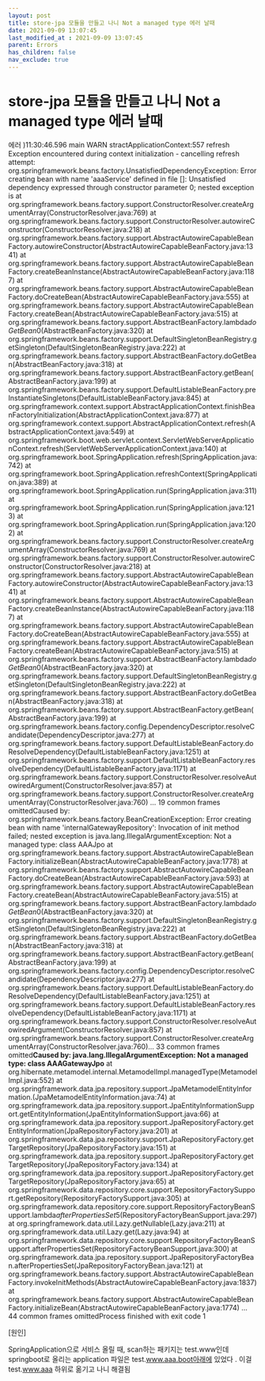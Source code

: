 ```yaml
---
layout: post
title: store-jpa 모듈을 만들고 나니 Not a managed type 에러 날때
date: 2021-09-09 13:07:45
last_modified_at : 2021-09-09 13:07:45
parent: Errors
has_children: false
nav_exclude: true
---
```


# store-jpa 모듈을 만들고 나니 Not a managed type 에러 날때

에러 )11:30:46.596 main WARN stractApplicationContext:557 refresh Exception encountered during context initialization - cancelling refresh attempt: org.springframework.beans.factory.UnsatisfiedDependencyException: Error creating bean with name 'aaaService' defined in file []: Unsatisfied dependency expressed through constructor parameter 0; nested exception is at org.springframework.beans.factory.support.ConstructorResolver.createArgumentArray(ConstructorResolver.java:769) at org.springframework.beans.factory.support.ConstructorResolver.autowireConstructor(ConstructorResolver.java:218) at org.springframework.beans.factory.support.AbstractAutowireCapableBeanFactory.autowireConstructor(AbstractAutowireCapableBeanFactory.java:1341) at org.springframework.beans.factory.support.AbstractAutowireCapableBeanFactory.createBeanInstance(AbstractAutowireCapableBeanFactory.java:1187) at org.springframework.beans.factory.support.AbstractAutowireCapableBeanFactory.doCreateBean(AbstractAutowireCapableBeanFactory.java:555) at org.springframework.beans.factory.support.AbstractAutowireCapableBeanFactory.createBean(AbstractAutowireCapableBeanFactory.java:515) at org.springframework.beans.factory.support.AbstractBeanFactory.lambda$doGetBean$0(AbstractBeanFactory.java:320) at org.springframework.beans.factory.support.DefaultSingletonBeanRegistry.getSingleton(DefaultSingletonBeanRegistry.java:222) at org.springframework.beans.factory.support.AbstractBeanFactory.doGetBean(AbstractBeanFactory.java:318) at org.springframework.beans.factory.support.AbstractBeanFactory.getBean(AbstractBeanFactory.java:199) at org.springframework.beans.factory.support.DefaultListableBeanFactory.preInstantiateSingletons(DefaultListableBeanFactory.java:845) at org.springframework.context.support.AbstractApplicationContext.finishBeanFactoryInitialization(AbstractApplicationContext.java:877) at org.springframework.context.support.AbstractApplicationContext.refresh(AbstractApplicationContext.java:549) at org.springframework.boot.web.servlet.context.ServletWebServerApplicationContext.refresh(ServletWebServerApplicationContext.java:140) at org.springframework.boot.SpringApplication.refresh(SpringApplication.java:742) at org.springframework.boot.SpringApplication.refreshContext(SpringApplication.java:389) at org.springframework.boot.SpringApplication.run(SpringApplication.java:311) at org.springframework.boot.SpringApplication.run(SpringApplication.java:1213) at org.springframework.boot.SpringApplication.run(SpringApplication.java:1202) at org.springframework.beans.factory.support.ConstructorResolver.createArgumentArray(ConstructorResolver.java:769) at org.springframework.beans.factory.support.ConstructorResolver.autowireConstructor(ConstructorResolver.java:218) at org.springframework.beans.factory.support.AbstractAutowireCapableBeanFactory.autowireConstructor(AbstractAutowireCapableBeanFactory.java:1341) at org.springframework.beans.factory.support.AbstractAutowireCapableBeanFactory.createBeanInstance(AbstractAutowireCapableBeanFactory.java:1187) at org.springframework.beans.factory.support.AbstractAutowireCapableBeanFactory.doCreateBean(AbstractAutowireCapableBeanFactory.java:555) at org.springframework.beans.factory.support.AbstractAutowireCapableBeanFactory.createBean(AbstractAutowireCapableBeanFactory.java:515) at org.springframework.beans.factory.support.AbstractBeanFactory.lambda$doGetBean$0(AbstractBeanFactory.java:320) at org.springframework.beans.factory.support.DefaultSingletonBeanRegistry.getSingleton(DefaultSingletonBeanRegistry.java:222) at org.springframework.beans.factory.support.AbstractBeanFactory.doGetBean(AbstractBeanFactory.java:318) at org.springframework.beans.factory.support.AbstractBeanFactory.getBean(AbstractBeanFactory.java:199) at org.springframework.beans.factory.config.DependencyDescriptor.resolveCandidate(DependencyDescriptor.java:277) at org.springframework.beans.factory.support.DefaultListableBeanFactory.doResolveDependency(DefaultListableBeanFactory.java:1251) at org.springframework.beans.factory.support.DefaultListableBeanFactory.resolveDependency(DefaultListableBeanFactory.java:1171) at org.springframework.beans.factory.support.ConstructorResolver.resolveAutowiredArgument(ConstructorResolver.java:857) at org.springframework.beans.factory.support.ConstructorResolver.createArgumentArray(ConstructorResolver.java:760) ... 19 common frames omittedCaused by: org.springframework.beans.factory.BeanCreationException: Error creating bean with name 'internalGatewayRepository': Invocation of init method failed; nested exception is java.lang.IllegalArgumentException: Not a managed type: class AAAJpo at org.springframework.beans.factory.support.AbstractAutowireCapableBeanFactory.initializeBean(AbstractAutowireCapableBeanFactory.java:1778) at org.springframework.beans.factory.support.AbstractAutowireCapableBeanFactory.doCreateBean(AbstractAutowireCapableBeanFactory.java:593) at org.springframework.beans.factory.support.AbstractAutowireCapableBeanFactory.createBean(AbstractAutowireCapableBeanFactory.java:515) at org.springframework.beans.factory.support.AbstractBeanFactory.lambda$doGetBean$0(AbstractBeanFactory.java:320) at org.springframework.beans.factory.support.DefaultSingletonBeanRegistry.getSingleton(DefaultSingletonBeanRegistry.java:222) at org.springframework.beans.factory.support.AbstractBeanFactory.doGetBean(AbstractBeanFactory.java:318) at org.springframework.beans.factory.support.AbstractBeanFactory.getBean(AbstractBeanFactory.java:199) at org.springframework.beans.factory.config.DependencyDescriptor.resolveCandidate(DependencyDescriptor.java:277) at org.springframework.beans.factory.support.DefaultListableBeanFactory.doResolveDependency(DefaultListableBeanFactory.java:1251) at org.springframework.beans.factory.support.DefaultListableBeanFactory.resolveDependency(DefaultListableBeanFactory.java:1171) at org.springframework.beans.factory.support.ConstructorResolver.resolveAutowiredArgument(ConstructorResolver.java:857) at org.springframework.beans.factory.support.ConstructorResolver.createArgumentArray(ConstructorResolver.java:760)... 33 common frames omitted**Caused by: java.lang.IllegalArgumentException: Not a managed type: class AAAGatewayJpo** at org.hibernate.metamodel.internal.MetamodelImpl.managedType(MetamodelImpl.java:552) at org.springframework.data.jpa.repository.support.JpaMetamodelEntityInformation.<init>(JpaMetamodelEntityInformation.java:74) at org.springframework.data.jpa.repository.support.JpaEntityInformationSupport.getEntityInformation(JpaEntityInformationSupport.java:66) at org.springframework.data.jpa.repository.support.JpaRepositoryFactory.getEntityInformation(JpaRepositoryFactory.java:201) at org.springframework.data.jpa.repository.support.JpaRepositoryFactory.getTargetRepository(JpaRepositoryFactory.java:151) at org.springframework.data.jpa.repository.support.JpaRepositoryFactory.getTargetRepository(JpaRepositoryFactory.java:134) at org.springframework.data.jpa.repository.support.JpaRepositoryFactory.getTargetRepository(JpaRepositoryFactory.java:65) at org.springframework.data.repository.core.support.RepositoryFactorySupport.getRepository(RepositoryFactorySupport.java:305) at org.springframework.data.repository.core.support.RepositoryFactoryBeanSupport.lambda$afterPropertiesSet$5(RepositoryFactoryBeanSupport.java:297) at org.springframework.data.util.Lazy.getNullable(Lazy.java:211) at org.springframework.data.util.Lazy.get(Lazy.java:94) at org.springframework.data.repository.core.support.RepositoryFactoryBeanSupport.afterPropertiesSet(RepositoryFactoryBeanSupport.java:300) at org.springframework.data.jpa.repository.support.JpaRepositoryFactoryBean.afterPropertiesSet(JpaRepositoryFactoryBean.java:121) at org.springframework.beans.factory.support.AbstractAutowireCapableBeanFactory.invokeInitMethods(AbstractAutowireCapableBeanFactory.java:1837) at org.springframework.beans.factory.support.AbstractAutowireCapableBeanFactory.initializeBean(AbstractAutowireCapableBeanFactory.java:1774) ... 44 common frames omittedProcess finished with exit code 1

[원인]

SpringApplication으로 서비스 올릴 때, scan하는 패키지는 test.www인데 springboot로 올리는 application 파일은 test.www.aaa.boot아래에 있었다 . 이걸 test.www.aaa 하위로 옮기고 나니 해결됨